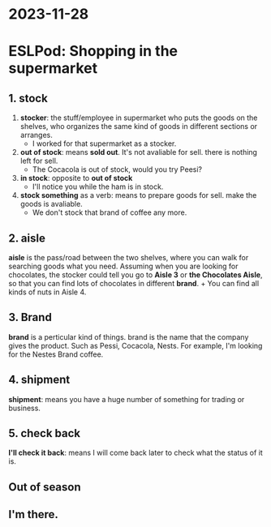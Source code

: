 # 2023-11-28

# ESLPod: Shopping in the supermarket

## 1. stock

1. **stocker**: the stuff/employee in supermarket who puts the goods on the shelves, who organizes the same kind of goods in different sections or arranges.
    + I worked for that supermarket as a stocker.
2. **out of stock**: means **sold out**. It's not avaliable for sell. there is nothing left for sell.
    + The Cocacola is out of stock, would you try Peesi?
3. **in stock**: opposite to **out of stock**
    + I'll notice you while the ham is in stock.
4. **stock something** as a verb: means to prepare goods for sell. make the goods is avaliable.
    + We don't stock that brand of coffee any more.

## 2. aisle

**aisle** is the pass/road between the two shelves, where you can walk for searching goods what you need.
Assuming when you are looking for chocolates, the stocker could tell you go to **Aisle 3** or **the Chocolates Aisle**, so that you can find lots of chocolates in different **brand**.
    + You can find all kinds of nuts in Aisle 4.


## 3. Brand

**brand** is a perticular kind of things. brand is the name that the company gives the product. Such as Pessi, Cocacola, Nests.
For example, I'm looking for the Nestes Brand coffee.


## 4. shipment

**shipment**: means you have a huge number of something for trading or business.

## 5. check back

**I'll check it back**: means I will come back later to check what the status of it is.


## Out of season

## I'm there.


